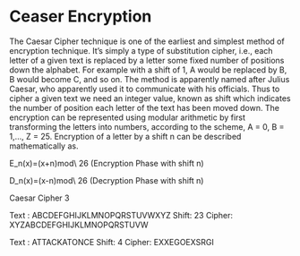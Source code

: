 # Ceaser Encryption
The Caesar Cipher technique is one of the earliest and simplest method of encryption technique. It’s simply a type of substitution cipher, i.e., each letter of a given text is replaced by a letter some fixed number of positions down the alphabet. For example with a shift of 1, A would be replaced by B, B would become C, and so on. The method is apparently named after Julius Caesar, who apparently used it to communicate with his officials.
Thus to cipher a given text we need an integer value, known as shift which indicates the number of position each letter of the text has been moved down.
The encryption can be represented using modular arithmetic by first transforming the letters into numbers, according to the scheme, A = 0, B = 1,…, Z = 25. Encryption of a letter by a shift n can be described mathematically as.

E_n(x)=(x+n)mod\ 26
(Encryption Phase with shift n)

D_n(x)=(x-n)mod\ 26
(Decryption Phase with shift n)

Caesar Cipher 3

Text : ABCDEFGHIJKLMNOPQRSTUVWXYZ
Shift: 23
Cipher: XYZABCDEFGHIJKLMNOPQRSTUVW

Text : ATTACKATONCE
Shift: 4
Cipher: EXXEGOEXSRGI
